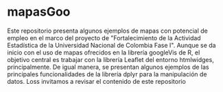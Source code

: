 # mapasGoo
Este repositorio presenta algunos ejemplos de mapas con potencial de empleo en el marco del proyecto de "Fortalecimiento de la Actividad Estadística de la Universidad Nacional de Colombia Fase I". Aunque se da inicio con el uso de mapas ofrecidos en la librería  googleVis de R, el objetivo central es trabajar con la librería Leaflet del entorno htmlwidges, principalmente. De igual manera, se presentan algunos ejemplos de las principales funcionalidades de la librería dplyr para la manipulación de datos. Loss invitamos a revisar el contenido de este repositorio
